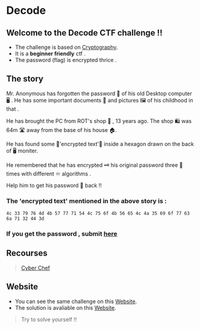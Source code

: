 # Decode

## Welcome to the Decode CTF challenge !!

* The challenge is based on [Cryptography](https://en.wikipedia.org/wiki/Cryptography).
* It is a **beginner friendly** ctf .
* The password (flag) is encrypted thrice .

## The story

Mr. Anonymous has forgotten the password 🔑 of his old Desktop computer 🖥️ .
He has some important documents 📂 and pictures 🖼️ of his childhood in that .

He has brought the PC from ROT's shop 🛒 , 13 years ago.
The shop 🛍️ was 64m 🛣️ away from the base of his house 🏠.

He has found some 📜'encrypted text'📜 inside a hexagon drawn on the back of 🖥️ moniter.  

He remembered that he has encrypted 🗝️ his original password three 💬 times with different ♾️ algorithms .

Help him to get his password 🔑 back !! 

### The 'encrypted text' mentioned in the above story is :
```
4c 33 79 76 4d 4b 57 77 71 54 4c 75 6f 4b 56 65 4c 4a 35 69 6f 77 63 6a 71 32 44 3d
```

### If you get the password , submit [here](https://forms.gle/QhsarqmP1oajLtXQ6)

## Recourses

> [Cyber Chef](http://icyberchef.com/)

## Website

* You can see the same challenge on this [Website](https://cybergreeks.zyrosite.com/decode).
* The solution is avaliable on this [Website](https://cybergreeks.zyrosite.com/decodesolution).
> Try to solve yourself !!




